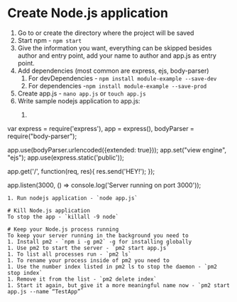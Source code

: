# Create Node.js application
1. Go to or create the directory where the project will be saved
1. Start npm - `npm start`
1. Give the information you want, everything can be skipped besides author and entry point, add your name to author and app.js as entry point.
1. Add dependencies (most common are express, ejs, body-parser)
   1. For devDependencies - `npm install module-example --save-dev`
   1. For dependencies -`npm install module-example --save-prod`
1. Create app.js - `nano app.js` or `touch app.js`
1. Write sample nodejs application to app.js:
   1. ```javascript
var express	= require('express'),
app             = express(),
bodyParser	= require("body-parser");

app.use(bodyParser.urlencoded({extended: true}));
app.set("view engine", "ejs");
app.use(express.static('public'));

app.get('/', function(req, res){
        res.send('HEY!');
});

app.listen(3000, () => console.log('Server running on port 3000'));
```
1. Run nodejs application - `node app.js`

# Kill Node.js application
To stop the app - `killall -9 node`

# Keep your Node.js process running
To keep your server running in the background you need to
1. Install pm2 - `npm i -g pm2` -g for installing globally
1. Use pm2 to start the server - `pm2 start app.js`
1. To list all processes run - `pm2 ls`
1. To rename your process inside of pm2 you need to
1. Use the number index listed in pm2 ls to stop the daemon - `pm2 stop index`
1. Remove it from the list - `pm2 delete index`
1. Start it again, but give it a more meaningful name now - `pm2 start app.js --name “TestApp”`

